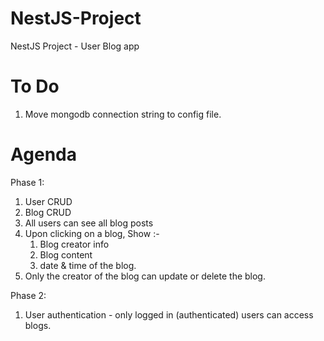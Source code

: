 # NestJS-Project
NestJS Project - User Blog app


# To Do
1. Move mongodb connection string to config file.

# Agenda

Phase 1:

1. User CRUD
2. Blog CRUD
3. All users can see all blog posts
4. Upon clicking on a blog, 
    Show :-
    1. Blog creator info
    2. Blog content
    3. date & time of the blog.
5. Only the creator of the blog can update or delete the blog.

Phase 2:
1. User authentication - only logged in (authenticated) users can access blogs.